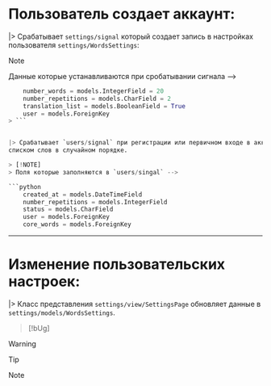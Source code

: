 # Пользователь создает аккаунт:

|> Срабатывает `settings/signal` который создает запись в настройках 
пользователя `settings/WordsSettings`: 

> [!NOTE]
> 
> Данные которые устанавливаются при 
> сробатывании сигнала --> 

```python
    number_words = models.IntegerField = 20
    number_repetitions = models.CharField = 2
    translation_list = models.BooleanField = True
    user = models.ForeignKey
> ```


|> Срабатывает `users/signal` при регистрации или первичном входе в аккаунт, модель `users/WordsUser` заполняется 
списком слов в случайном порядке. 

> [!NOTE]
> Поля которые заполняются в `users/singal` -->

```python
    created_at = models.DateTimeField
    number_repetitions = models.IntegerField
    status = models.CharField
    user = models.ForeignKey
    core_words = models.ForeignKey
```



----



# Изменение пользовательских настроек:

|> Класс представления `settings/view/SettingsPage` обновляет данные в `settings/models/WordsSettings`.


>[!bUg]
>

>[!WARNING]
>

>[!TIP]
>

>[!NOTE]
>




















































